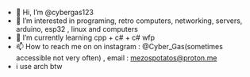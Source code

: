 - 👋 Hi, I’m @cybergas123
- 👀 I’m interested in programing, retro computers, networking, servers, arduino, esp32 , linux and computers
- 🌱 I’m currently learning cpp + c# + c# wfp
- 📫 How to reach me on on instagram : @Cyber_Gas(sometimes accessible not very often) , email : mezospotatos@proton.me
- i use arch btw 
<!---
cybergas123/cybergas123 is a ✨ special ✨ repository because its `README.md` (this file) appears on your GitHub profile.
You can click the Preview link to take a look at your changes.
--->
